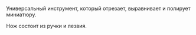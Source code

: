 Универсальный инструмент, который отрезает, выравнивает и полирует миниатюру.

Нож состоит из ручки и лезвия.